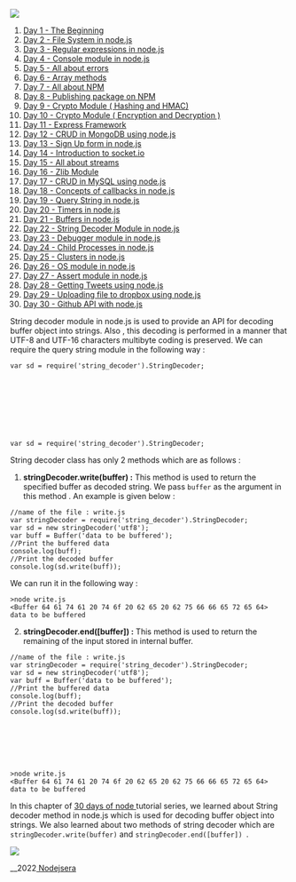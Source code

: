 ![](https://www.nodejsera.com/nodejs-tutorial-day22-string-decoder.htmlassets/img/logo.png)


  1. [ Day 1 - The Beginning ](nodejs-tutorial-day1-thebeginning.html)
  2. [ Day 2 - File System in node.js ](nodejs-tutorial-day2-filesystem.html)
  3. [ Day 3 - Regular expressions in node.js ](nodejs-tutorial-day3-regular-expressions.html)
  4. [ Day 4 - Console module in node.js ](nodejs-tutorial-day4-console-module.html)
  5. [ Day 5 - All about errors ](nodejs-tutorial-day5-all-about-errors.html)
  6. [ Day 6 - Array methods](nodejs-tutorial-day6-array-methods.html)
  7. [ Day 7 - All about NPM](nodejs-tutorial-day7-all-about-npm.html)
  8. [ Day 8 - Publishing package on NPM ](nodejs-tutorial-day8-publishing-on-npm.html)
  9. [ Day 9 - Crypto Module ( Hashing and HMAC)](nodejs-tutorial-day9-crypto-module.html)
  10. [ Day 10 - Crypto Module ( Encryption and Decryption ) ](nodejs-tutorial-day10-crypto-module-symmetric-asymmetric-encryption-decryption.html)
  11. [ Day 11 - Express Framework ](nodejs-tutorial-day11-express-framework.html)
  12. [ Day 12 - CRUD in MongoDB using node.js ](nodejs-tutorial-day12-crud-in-mongodb.html)
  13. [ Day 13 - Sign Up form in node.js ](nodejs-tutorial-day13-signup-using-nodejs-express-mongodb.html)
  14. [ Day 14 - Introduction to socket.io ](nodejs-tutorial-day14-introduction-to-socket-io.html)
  15. [ Day 15 - All about streams ](nodejs-tutorial-day15-all-about-streams.html)
  16. [ Day 16 - Zlib Module ](nodejs-tutorial-day16-zlib-module.html)
  17. [ Day 17 - CRUD in MySQL using node.js ](nodejs-tutorial-day17-crud-in-mysql.html)
  18. [ Day 18 - Concepts of callbacks in node.js ](nodejs-tutorial-day18-callbacks.html)
  19. [ Day 19 - Query String in node.js ](nodejs-tutorial-day19-query-string.html)
  20. [ Day 20 - Timers in node.js ](nodejs-tutorial-day20-timers.html)
  21. [ Day 21 - Buffers in node.js](nodejs-tutorial-day21-buffers.html)
  22. [ Day 22 - String Decoder Module in node.js ](nodejs-tutorial-day22-string-decoder.html)
  23. [ Day 23 - Debugger module in node.js ](nodejs-tutorial-day23-debuggers.html)
  24. [ Day 24 - Child Processes in node.js ](nodejs-tutorial-day24-child-processes.html)
  25. [ Day 25 - Clusters in node.js ](nodejs-tutorial-day25-clusters.html)
  26. [ Day 26 - OS module in node.js ](nodejs-tutorial-day26-os-module.html)
  27. [ Day 27 - Assert module in node.js ](nodejs-tutorial-day27-assert.html)
  28. [ Day 28 - Getting Tweets using node.js ](nodejs-tutorial-day28-getting-tweets-using-nodejs.html)
  29. [ Day 29 - Uploading file to dropbox using node.js ](nodejs-tutorial-day29-uploading-files-dropbox.html)
  30. [ Day 30 - Github API with node.js ](nodejs-tutorial-day30-github-api-with-node.html)



String decoder module in node.js is used to provide an API for decoding buffer
object into strings. Also , this decoding is performed in a manner that UTF-8
and UTF-16 characters multibyte coding is preserved. We can require the query
string module in the following way :  

    
    
    											
    var sd = require('string_decoder').StringDecoder;
    											
    										

  


    
    
    											
    var sd = require('string_decoder').StringDecoder;
    											
    										



String decoder class has only 2 methods which are as follows :

  1. **stringDecoder.write(buffer) :** This method is used to return the specified buffer as decoded string. We pass ` buffer ` as the argument in this method . An example is given below :   

    
        											
    //name of the file : write.js
    var stringDecoder = require('string_decoder').StringDecoder;
    var sd = new stringDecoder('utf8');
    var buff = Buffer('data to be buffered');
    //Print the buffered data
    console.log(buff); 
    //Print the decoded buffer  
    console.log(sd.write(buff));
    											
    										

  
We can run it in the following way :  

    
        											
    >node write.js
    <Buffer 64 61 74 61 20 74 6f 20 62 65 20 62 75 66 66 65 72 65 64>
    data to be buffered
    											
    										

  

  2. **stringDecoder.end([buffer]) :** This method is used to return the remaining of the input stored in internal buffer. 


    
    
    											
    //name of the file : write.js
    var stringDecoder = require('string_decoder').StringDecoder;
    var sd = new stringDecoder('utf8');
    var buff = Buffer('data to be buffered');
    //Print the buffered data
    console.log(buff); 
    //Print the decoded buffer  
    console.log(sd.write(buff));
    											
    										


    
    
    											
    >node write.js
    <Buffer 64 61 74 61 20 74 6f 20 62 65 20 62 75 66 66 65 72 65 64>
    data to be buffered
    											
    										



In this chapter of [ 30 days of node ](30-days-of-node.html) tutorial series,
we learned about String decoder method in node.js which is used for decoding
buffer object into strings. We also learned about two methods of string
decoder which are ` stringDecoder.write(buffer) ` and
`stringDecoder.end([buffer]) `.

![](https://www.nodejsera.com/nodejs-tutorial-day22-string-decoder.htmlassets/img/logo.png)


__2022[ Nodejsera ](index.html)

